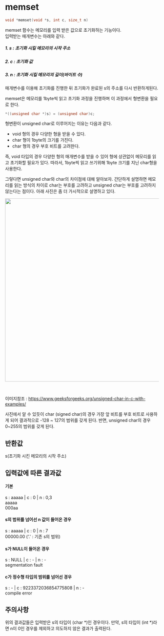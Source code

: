 # memset
```c
void *memset(void *s, int c, size_t n)
```

memset 함수는 메모리를 입력 받은 값으로 초기화하는 기능이다.<br/>
입력받는 매개변수는 아래와 같다.<br/>

##### 1. s : 초기화 시킬 메모리의 시작 주소
##### 2. c : 초기화 값
##### 3. n : 초기화 시킬 메모리의 길이(바이트 수)

매개변수를 이용해 초기화를 진행한 뒤 초기화가 완료된 s의 주소를 다시 반환하게된다.<br/>

memset은 메모리를 1byte씩 읽고 초기화 과정을 진행하며 이 과정에서 형변환을 필요로 한다.
```c
*((unsigned char *)s) = (unsigned char)c;
```
형변환이 unsigned char로 이루어지는 이유는 다음과 같다.

- void 형의 경우 다양한 형을 받을 수 있다.
- char 형이 1byte의 크기를 가진다.
- char 형의 경우 부호 비트를 고려한다.

즉, void 타입의 경우 다양한 형의 매개변수를 받을 수 있어 형에 상관없이 메모리를 읽고 초기화할 필요가 있다. 따라서, 1byte씩 읽고 쓰기위해 1byte 크기를 지닌 char형을 사용한다.

그렇다면 unsigned char와 char의 차이점에 대해 알아보자. 간단하게 설명하면 메모리를 읽는 방식의 차이로 char는 부호를 고려하고 unsigned char는 부호를 고려하지 않는다는 점이다. 아래 사진은 좀 더 가시적으로 설명하고 있다.<br/>
<p align="center">
  <img src = "https://user-images.githubusercontent.com/48250370/103212492-3e834880-494e-11eb-8f03-836c4b3e3489.png" width="600">
</p><br/>

이미지참조 : https://www.geeksforgeeks.org/unsigned-char-in-c-with-examples/<br/>

사진에서 알 수 있듯이 char (signed char)의 경우 가장 앞 비트를 부호 비트로 사용하게 되어 결과적으로 -128 ~ 127의 범위를 갖게 된다. 반면, unsigned char의 경우 0~255의 범위를 갖게 된다.

## 반환값
s(초기화 시킨 메모리의 시작 주소)

## 입력값에 따른 결과값
#### 기본<br/>
s : aaaaa | c : 0 | n : 0,3<br/>
aaaaa<br/>
000aa<br/>
#### s의 범위를 넘어선 n 값이 들어온 경우<br/>
s : aaaaa | c : 0 | n : 7<br/>
00000.00 ('.' : 기존 s의 범위)<br/>
#### s가 NULL이 들어온 경우
s : NULL | c : - | n : -<br/>
segmentation fault
#### c가 정수형 타입의 범위를 넘어선 경우
s : - | c : 9223372036854775808 | n : -<br/>
compile error<br/>

## 주의사항
위의 결과값들은 입력받은 s의 타입이 (char &#42;)인 경우이다. 만약, s의 타입이 (int &#42;)라면 n이 0인 경우를 제외하고 의도하지 않은 결과가 출력된다.
